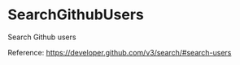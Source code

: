 # SearchGithubUsers
Search Github users 

Reference: https://developer.github.com/v3/search/#search-users
